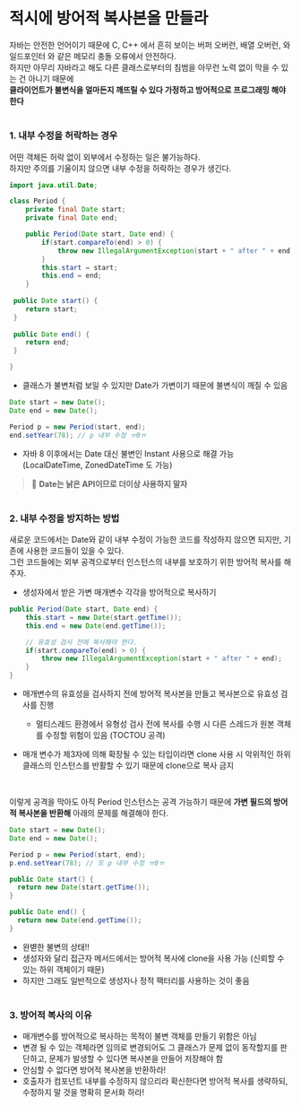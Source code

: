 # 적시에 방어적 복사본을 만들라

자바는 안전한 언어이기 때문에 C, C++ 에서 흔히 보이는 버퍼 오버런, 배열 오버런, 와일드포인터 와 같은 메모리 충돌 오류에서 안전하다.  
하지만 아무리 자바라고 해도 다른 클래스로부터의 침범을 아무런 노력 없이 막을 수 있는 건 아니기 때문에  
__클라이언트가 불변식을 얼마든지 깨뜨릴 수 있다 가정하고 방어적으로 프로그래밍 해야한다__

#
### 1. 내부 수정을 허락하는 경우
어떤 객체든 허락 없이 외부에서 수정하는 일은 불가능하다.  
하지만 주의를 기울이지 않으면 내부 수정을 허락하는 경우가 생긴다.

```java
import java.util.Date;

class Period {
    private final Date start;
    private final Date end;

    public Period(Date start, Date end) {
        if(start.compareTo(end) > 0) {
            throw new IllegalArgumentException(start + " after " + end);
        }
        this.start = start;
        this.end = end;
    }
 
 public Date start() { 
    return start; 
 }
 
 public Date end() { 
    return end; 
 }

} 
```
- 클래스가 불변처럼 보일 수 있지만 Date가 가변이기 때문에 불변식이 깨질 수 있음

```java
Date start = new Date();
Date end = new Date();

Period p = new Period(start, end);
end.setYear(78); // p 내부 수정 ㅠ0ㅠ
```

- 자바 8 이후에서는 Date 대신 불변인 Instant 사용으로 해결 가능 (LocalDateTime, ZonedDateTime 도 가능)

> 🎯 __Date는 낡은 API이므로 더이상 사용하지 말자__

#
### 2. 내부 수정을 방지하는 방법
새로운 코드에서는 Date와 같이 내부 수정이 가능한 코드를 작성하지 않으면 되지만, 기존에 사용한 코드들이 있을 수 있다.  
그런 코드들에는 외부 공격으로부터 인스턴스의 내부를 보호하기 위한 방어적 복사를 해주자.

- 생성자에서 받은 가변 매개변수 각각을 방어적으로 복사하기

```java
public Period(Date start, Date end) {
    this.start = new Date(start.getTime());
    this.end = new Date(end.getTime());

    // 유효성 검사 전에 복사해야 한다. 
    if(start.compareTo(end) > 0) {
        throw new IllegalArgumentException(start + " after " + end);
    }
}
```
- 매개변수의 유효성을 검사하지 전에 방어적 복사본을 만들고 복사본으로 유효성 검사를 진행 
  - 멀티스레드 환경에서 유형성 검사 전에 복사를 수행 시 다른 스레드가 원본 객체를 수정할 위험이 있음 (TOCTOU 공격)

- 매개 변수가 제3자에 의해 확장될 수 있는 타입이라면 clone 사용 시 악위적인 하위 클래스의 인스턴스를 반활할 수 있기 때문에 clone으로 복사 금지

<br>

이렇게 공격을 막아도 아직 Period 인스턴스는 공격 가능하기 때문에 __가변 필드의 방어적 복사본을 반환해__ 아래의 문제를 해결해야 한다.

```java
Date start = new Date();
Date end = new Date();

Period p = new Period(start, end);
p.end.setYear(78); // 또 p 내부 수정 ㅠ0ㅠ
```

```java
public Date start() {
  return new Date(start.getTime());
}

public Date end() {
  return new Date(end.getTime());
}
```
- 완볃한 불변의 상태!!
- 생성자와 달리 접근자 메서드에서는 방어적 복사에 clone을 사용 가능 (신뢰할 수 있는 하위 객체이기 때문)
- 하지만 그래도 일반적으로 생성자나 정적 팩터리를 사용하는 것이 좋음


#
### 3. 방어적 복사의 이유

- 매개변수를 방어적으로 복사하는 목적이 불변 객체를 만들기 위함은 아님
- 변경 될 수 있는 객체라면 임의로 변경되어도 그 클래스가 문제 없이 동작할지를 판단하고, 문제가 발생할 수 있다면 복사본을 만들어 저장해야 함
- 안심할 수 없다면 방어적 복사본을 반환하라!
- 호출자가 컴포넌트 내부를 수정하지 않으리라 확신한다면 방어적 복사를 생략하되, 수정하지 말 것을 명확히 문서화 하라!


